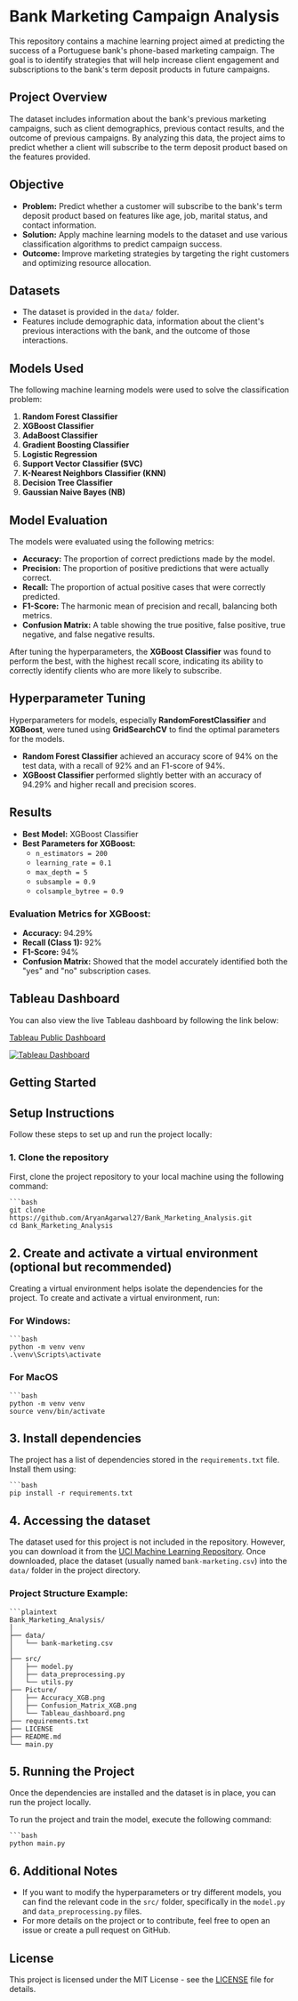 # Bank Marketing Campaign Analysis

This repository contains a machine learning project aimed at predicting the success of a Portuguese bank's phone-based marketing campaign. The goal is to identify strategies that will help increase client engagement and subscriptions to the bank's term deposit products in future campaigns.

## Project Overview

The dataset includes information about the bank's previous marketing campaigns, such as client demographics, previous contact results, and the outcome of previous campaigns. By analyzing this data, the project aims to predict whether a client will subscribe to the term deposit product based on the features provided.

## Objective

- **Problem:** Predict whether a customer will subscribe to the bank's term deposit product based on features like age, job, marital status, and contact information.
- **Solution:** Apply machine learning models to the dataset and use various classification algorithms to predict campaign success.
- **Outcome:** Improve marketing strategies by targeting the right customers and optimizing resource allocation.

## Datasets

- The dataset is provided in the `data/` folder.
- Features include demographic data, information about the client's previous interactions with the bank, and the outcome of those interactions.

## Models Used

The following machine learning models were used to solve the classification problem:

1. **Random Forest Classifier**
2. **XGBoost Classifier**
3. **AdaBoost Classifier**
4. **Gradient Boosting Classifier**
5. **Logistic Regression**
6. **Support Vector Classifier (SVC)**
7. **K-Nearest Neighbors Classifier (KNN)**
8. **Decision Tree Classifier**
9. **Gaussian Naive Bayes (NB)**

## Model Evaluation

The models were evaluated using the following metrics:

- **Accuracy:** The proportion of correct predictions made by the model.
- **Precision:** The proportion of positive predictions that were actually correct.
- **Recall:** The proportion of actual positive cases that were correctly predicted.
- **F1-Score:** The harmonic mean of precision and recall, balancing both metrics.
- **Confusion Matrix:** A table showing the true positive, false positive, true negative, and false negative results.

After tuning the hyperparameters, the **XGBoost Classifier** was found to perform the best, with the highest recall score, indicating its ability to correctly identify clients who are more likely to subscribe.

## Hyperparameter Tuning

Hyperparameters for models, especially **RandomForestClassifier** and **XGBoost**, were tuned using **GridSearchCV** to find the optimal parameters for the models.

- **Random Forest Classifier** achieved an accuracy score of 94% on the test data, with a recall of 92% and an F1-score of 94%.
- **XGBoost Classifier** performed slightly better with an accuracy of 94.29% and higher recall and precision scores.

## Results

- **Best Model:** XGBoost Classifier
- **Best Parameters for XGBoost:**
    - `n_estimators = 200`
    - `learning_rate = 0.1`
    - `max_depth = 5`
    - `subsample = 0.9`
    - `colsample_bytree = 0.9`

### Evaluation Metrics for XGBoost:
- **Accuracy:** 94.29%
- **Recall (Class 1):** 92%
- **F1-Score:** 94%
- **Confusion Matrix:** Showed that the model accurately identified both the "yes" and "no" subscription cases.

## Tableau Dashboard

You can also view the live Tableau dashboard by following the link below:

[Tableau Public Dashboard](https://public.tableau.com/app/profile/aryan.agarwal1594/viz/BankMarketingCampaignAnalysis_17312572029480/Dashboard6)

[![Tableau Dashboard](Picture/Tableau_dashboard.png)](https://public.tableau.com/app/profile/aryan.agarwal1594/viz/BankMarketingCampaignAnalysis_17312572029480/Dashboard6)



## Getting Started
## Setup Instructions

Follow these steps to set up and run the project locally:

### 1. Clone the repository

First, clone the project repository to your local machine using the following command:

    ```bash
    git clone https://github.com/AryanAgarwal27/Bank_Marketing_Analysis.git
    cd Bank_Marketing_Analysis
## 2. Create and activate a virtual environment (optional but recommended)
Creating a virtual environment helps isolate the dependencies for the project. To create and activate a virtual environment, run:

### For Windows:
    ```bash
    python -m venv venv
    .\venv\Scripts\activate
### For MacOS
    ```bash
    python -m venv venv
    source venv/bin/activate
## 3. Install dependencies
The project has a list of dependencies stored in the `requirements.txt` file. Install them using:

    ```bash
    pip install -r requirements.txt
## 4. Accessing the dataset
The dataset used for this project is not included in the repository. However, you can download it from the [UCI Machine Learning Repository](https://archive.ics.uci.edu/ml/datasets/Bank+Marketing). Once downloaded, place the dataset (usually named `bank-marketing.csv`) into the `data/` folder in the project directory.

### Project Structure Example:
    ```plaintext
    Bank_Marketing_Analysis/
    │
    ├── data/
    │   └── bank-marketing.csv
    │
    ├── src/
    │   ├── model.py
    │   ├── data_preprocessing.py
    │   └── utils.py
    ├── Picture/
    │   ├── Accuracy_XGB.png
    │   ├── Confusion_Matrix_XGB.png
    │   └── Tableau_dashboard.png
    ├── requirements.txt
    ├── LICENSE
    ├── README.md
    └── main.py
## 5. Running the Project
Once the dependencies are installed and the dataset is in place, you can run the project locally.

To run the project and train the model, execute the following command:

    ```bash
    python main.py
## 6. Additional Notes
- If you want to modify the hyperparameters or try different models, you can find the relevant code in the `src/` folder, specifically in the `model.py` and `data_preprocessing.py` files.
- For more details on the project or to contribute, feel free to open an issue or create a pull request on GitHub.


    
## License

This project is licensed under the MIT License - see the [LICENSE](LICENSE) file for details.

